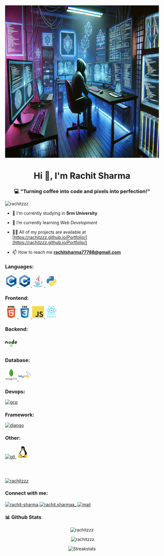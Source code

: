 <p align="center">
  <img src="git2.jpg" alt="Banner" width="100%" height=500px />
</p>




<h1 align="center">Hi 👋, I'm Rachit Sharma</h1>
<h3 align="center">💻 "Turning coffee into code and pixels into perfection!"</h3>

<p align="left"> <img src="https://komarev.com/ghpvc/?username=rachitzzz&label=Profile%20views&color=0e75b6&style=flat" alt="rachitzzz" /> </p>

- 🔭 I'm currently studying in **Srm University**
- 🌱 I’m currently learning *Web Development*

- 👨‍💻 All of my projects are available at [https://rachitzzz.github.io/Portfolio/](https://rachitzzz.github.io/Portfolio/)

- 📫 How to reach me **rachitsharma77788@gmail.com**


<h3 align="left">Languages:</h3>
<p align="left">
  <a href="https://www.cprogramming.com/" target="_blank" rel="noreferrer">
    <img src="https://raw.githubusercontent.com/devicons/devicon/master/icons/c/c-original.svg" alt="c" width="40" height="40" />
  </a>
  <a href="https://www.w3schools.com/cpp/" target="_blank" rel="noreferrer">
    <img src="https://raw.githubusercontent.com/devicons/devicon/master/icons/cplusplus/cplusplus-original.svg" alt="cplusplus" width="40" height="40" />
  </a>
  <a href="https://www.java.com" target="_blank" rel="noreferrer">
    <img src="https://raw.githubusercontent.com/devicons/devicon/master/icons/java/java-original.svg" alt="java" width="40" height="40" />
  </a>
  <a href="https://www.python.org" target="_blank" rel="noreferrer">
    <img src="https://raw.githubusercontent.com/devicons/devicon/master/icons/python/python-original.svg" alt="python" width="40" height="40" />
  </a>
</p>

<h3 align="left">Frontend:</h3>
<p align="left">
  <a href="https://www.w3.org/html/" target="_blank" rel="noreferrer">
    <img src="https://raw.githubusercontent.com/devicons/devicon/master/icons/html5/html5-original-wordmark.svg" alt="html5" width="40" height="40" />
  </a>
  <a href="https://www.w3schools.com/css/" target="_blank" rel="noreferrer">
    <img src="https://raw.githubusercontent.com/devicons/devicon/master/icons/css3/css3-original-wordmark.svg" alt="css3" width="40" height="40" />
  </a>
  <a href="https://developer.mozilla.org/en-US/docs/Web/JavaScript" target="_blank" rel="noreferrer">
    <img src="https://raw.githubusercontent.com/devicons/devicon/master/icons/javascript/javascript-original.svg" alt="javascript" width="40" height="40" />
  </a>
  <a href="https://reactjs.org/" target="_blank" rel="noreferrer">
    <img src="https://raw.githubusercontent.com/devicons/devicon/master/icons/react/react-original-wordmark.svg" alt="react" width="40" height="40" />
  </a>
</p>

<h3 align="left">Backend:</h3>
<p align="left">
  <a href="https://nodejs.org" target="_blank" rel="noreferrer">
    <img src="https://raw.githubusercontent.com/devicons/devicon/master/icons/nodejs/nodejs-original-wordmark.svg" alt="nodejs" width="40" height="40" />
  </a>
</p>

<h3 align="left">Database:</h3>
<p align="left">
  <a href="https://www.mongodb.com/" target="_blank" rel="noreferrer"> 
    <img src="https://raw.githubusercontent.com/devicons/devicon/master/icons/mongodb/mongodb-original-wordmark.svg" alt="mongodb" width="40" height="40"/> 
  </a>
  <a href="https://www.mysql.com/" target="_blank" rel="noreferrer">
    <img src="https://raw.githubusercontent.com/devicons/devicon/master/icons/mysql/mysql-original-wordmark.svg" alt="mysql" width="40" height="40" />
  </a>
</p>

<h3 align="left">Devops:</h3>
<p align="left">
  <a href="https://cloud.google.com" target="_blank" rel="noreferrer">
    <img src="https://www.vectorlogo.zone/logos/google_cloud/google_cloud-icon.svg" alt="gcp" width="40" height="40"/>
  </a>
</p>

<h3 align="left">Framework:</h3>
<p align="left">
  <a href="https://www.djangoproject.com/" target="_blank" rel="noreferrer">
    <img src="https://cdn.worldvectorlogo.com/logos/django.svg" alt="django" width="40" height="40"/> 
  </a>
</p>

<h3 align="left">Other:</h3>
<p align="left">
  <a href="https://git-scm.com/" target="_blank" rel="noreferrer">
    <img src="https://www.vectorlogo.zone/logos/git-scm/git-scm-icon.svg" alt="git" width="40" height="40"/>
  </a>
  <a href="https://www.linux.org/" target="_blank" rel="noreferrer">
    <img src="https://raw.githubusercontent.com/devicons/devicon/master/icons/linux/linux-original.svg" alt="linux" width="40" height="40"/>
  </a> 
</p>
<br></br>
<p align="left"> <a href="https://github.com/ryo-ma/github-profile-trophy"><img src="https://github-profile-trophy.vercel.app/?username=rachitzzz" alt="rachitzzz" /></a> </p>

<h3 align="left">Connect with me:</h3>
<p align="left">
<a href="https://www.linkedin.com/in/rachit-sharma-b34839287/" target="blank">
  <img align="center" src="https://raw.githubusercontent.com/rahuldkjain/github-profile-readme-generator/master/src/images/icons/Social/linked-in-alt.svg" alt="rachit-sharma" height="30" width="40" />
</a>
<a href="https://instagram.com/rachit.sharmaa_" target="blank">
  <img align="center" src="https://raw.githubusercontent.com/rahuldkjain/github-profile-readme-generator/master/src/images/icons/Social/instagram.svg" alt="rachit.sharmaa_" height="30" width="40" />
</a>
<a href="mailto:rachitsharma77788@gmail.com" target="blank">
  <img align="center" src="https://user-images.githubusercontent.com/74038190/216122065-2f028bae-25d6-4a3c-bc9f-175394ed5011.png" alt="mail" height="55" width="55" />
</a>
</p>

### 📊 Github Stats
<div align="center">
<p><img  src="https://github-readme-stats.vercel.app/api/top-langs?username=rachitzzz&show_icons=true&locale=en&layout=compact" alt="rachitzzz" /></p>

<p>&nbsp;<img  src="https://github-readme-stats.vercel.app/api?username=rachitzzz&show_icons=true&locale=en" alt="rachitzzz" /></p>
</div>
<div align="center">
<p><img src="https://github-readme-streak-stats.herokuapp.com/?user=rachitzzz&" alt="Streakstats" /></p>
</div>

